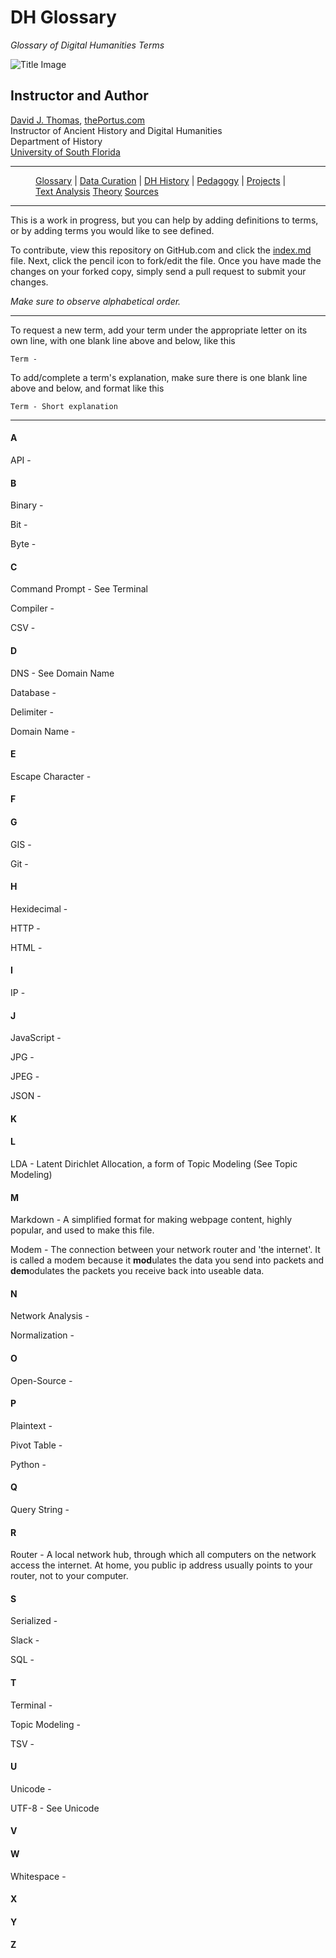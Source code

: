 # DH Glossary

*Glossary of Digital Humanities Terms*

![Title Image]({{site.baseurl}}/assets/intro-image.png)

## Instructor and Author

[David J. Thomas](mailto:dave.a.base@gmail.com), [thePortus.com](http://thePortus.com)<br />
Instructor of Ancient History and Digital Humanities<br />
Department of History<br />
[University of South Florida](https://github.com/usf-portal)

---

<figure>
    <p>
        <a href="{{site.baseurl}}/index.html">Glossary</a> |
        <a href="{{site.baseurl}}/pages/data_curation.html">Data Curation</a> |
        <a href="{{site.baseurl}}/pages/dh_history.html">DH History</a> |
        <a href="{{site.baseurl}}/pages/pedagogy.html">Pedagogy</a> |
        <a href="{{site.baseurl}}/pages/projects.html">Projects</a> |
        <a href="{{site.baseurl}}/pages/text_analysis.html">Text Analysis</a>
        <a href="{{site.baseurl}}/pages/theory.html">Theory</a>
        <a href="{{site.baseurl}}/pages/sources.html">Sources</a>
    </p>
</figure>

---

This is a work in progress, but you can help by adding definitions to terms, or by adding terms you would like to see defined.

To contribute, view this repository on GitHub.com and click the [index.md](index.md) file. Next, click the pencil icon to fork/edit the file. Once you have made the changes on your forked copy, simply send a pull request to submit your changes.

*Make sure to observe alphabetical order.*

---

To request a new term, add your term under the appropriate letter on its own line, with one blank line above and below, like this

```
Term -
```

To add/complete a term's explanation, make sure there is one blank line above and below, and format like this
```
Term - Short explanation
```

---

#### A

API -

#### B

Binary -

Bit -

Byte -

#### C

Command Prompt - See Terminal

Compiler -

CSV -

#### D

DNS - See Domain Name

Database -

Delimiter -

Domain Name -

#### E

Escape Character -

#### F

#### G

GIS -

Git -

#### H

Hexidecimal -

HTTP -

HTML -

#### I

IP -

#### J

JavaScript -

JPG -

JPEG -

JSON -

#### K

#### L

LDA - Latent Dirichlet Allocation, a form of Topic Modeling (See Topic Modeling)

#### M

Markdown - A simplified format for making webpage content, highly popular, and used to make this file.

Modem - The connection between your network router and 'the internet'. It is called a modem because it **mod**ulates the data you send into packets and **dem**odulates the packets you receive back into useable data.

#### N

Network Analysis -

Normalization -

#### O

Open-Source -

#### P

Plaintext -

Pivot Table -

Python -

#### Q

Query String -

#### R

Router - A local network hub, through which all computers on the network access the internet. At home, you public ip address usually points to your router, not to your computer.

#### S

Serialized -

Slack -

SQL -

#### T

Terminal -

Topic Modeling -

TSV -

#### U

Unicode -

UTF-8 - See Unicode

#### V

#### W

Whitespace -

#### X

#### Y

#### Z
